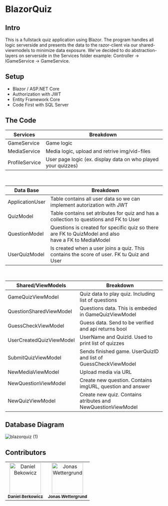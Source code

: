 # BlazorQuiz
## Intro
This is a fullstack quiz application using Blazor.
The program handles all logic serverside and presents the data to the razor-client via our shared-viewmodels to minimize data exposure.
We've decided to do abstraction-layers on serverside in the Services folder example: 
Controller -> IGameService -> GameService.

## Setup
 - Blazor / ASP.NET Core
 - Authorization with JWT
 - Entity Framework Core
 - Code First with SQL Server


## The Code
|**Services**|**Breakdown**|
|-|-|
|GameService|Game logic|
|MediaService|Media logic, upload and retrive img/vid-files|
|ProfileService|User page logic (ex. display data on who played your quizzes)|
<br>

|**Data Base**|**Breakdown**|
|-|-|
|ApplicationUser|Table contains all user data so we can implement autorization with JWT|
|QuizModel|Table contains set atributes for quiz and has a collection to questions and FK to User|
|QuestionModel|Questions is created for specific quiz so there are FK to QuizModel and also <br> have a FK to MediaModel|
|UserQuizModel|Is created when a user joins a quiz. This contains the score of user. FK tu Quiz and User|
<br>


|**Shared/ViewModels**|**Breakdown**|
|-|-|
|GameQuizViewModel|Quiz data to play quiz. Including list of questions|
|QuestionSharedViewModel|Questions data. This is embeded in GameQuizViewModel|
|GuessCheckViewModel|Guess data. Send to be verified and api returns bool|
|UserCreatedQuizViewModel|UserName and QuizId. Used to print list of quizzes|
|SubmitQuizViewModel|Sends finished game. UserQuizID and list of GuessCheckViewModel|
|NewMediaViewModel|Upload media via URL|
|NewQuestionViewModel|Create new question. Contains imgURL, question and answer|
|NewQuizViewModel|Create new quiz. Contains atributes and NewQuestionViewModel|

## Database Diagram
![blazorquiz (1)](https://github.com/wettergrund/BlazorQuiz/assets/112638774/ff41f5d3-715d-4ea2-867b-b88f6d6a737c)

## Contributors

<table>
  <tr>
    <td align="center"><a href="https://github.com/berkowicz"><img src="https://avatars.githubusercontent.com/u/112638774?v=4" width="100px;" alt="Daniel Bekowicz"/><br /><sub><b>Daniel Berkowicz</b></sub></a><br /></td>
    <td align="center"><a href="https://github.com/wettergrund"><img src="https://avatars.githubusercontent.com/u/50584818?v=4" width="100px;" alt="Jonas Wettergrund"/><br /><sub><b>Jonas Wettergrund</b></sub></a><br />
  </tr>
</table>